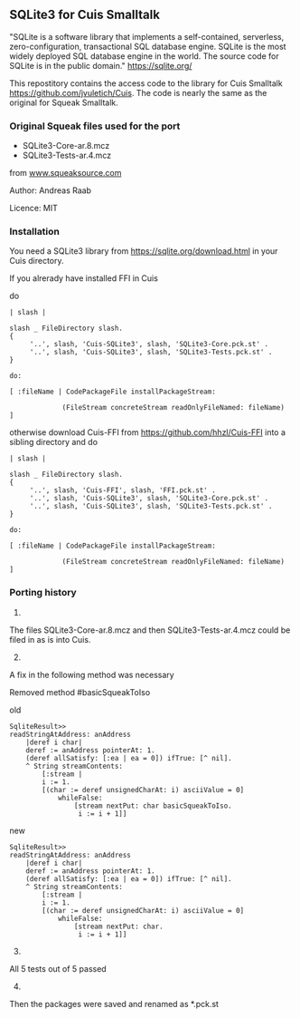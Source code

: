 SQLite3 for Cuis Smalltalk
-----------------

"SQLite is a software library that implements a self-contained, serverless, zero-configuration, 
transactional SQL database engine. SQLite is the most widely deployed SQL database engine in the world.
The source code for SQLite 
is in the public domain."
https://sqlite.org/

This repostitory contains the access code to the library for Cuis Smalltalk https://github.com/jvuletich/Cuis.
The code is nearly the same as the original for Squeak Smalltalk.


### Original Squeak files used for the port

* SQLite3-Core-ar.8.mcz
* SQLite3-Tests-ar.4.mcz

from www.squeaksource.com

Author: Andreas Raab

Licence: MIT


### Installation

You need a SQLite3 library from https://sqlite.org/download.html
in your Cuis directory.

If you alrerady have installed FFI in Cuis 

do

    | slash |

    slash _ FileDirectory slash.
    {
         '..', slash, 'Cuis-SQLite3', slash, 'SQLite3-Core.pck.st' .
         '..', slash, 'Cuis-SQLite3', slash, 'SQLite3-Tests.pck.st' .
    }

    do:

    [ :fileName | CodePackageFile installPackageStream:
	
                 (FileStream concreteStream readOnlyFileNamed: fileName)
    ]   


otherwise download Cuis-FFI from https://github.com/hhzl/Cuis-FFI
into a sibling directory and do

    | slash |

    slash _ FileDirectory slash.
    {
		 '..', slash, 'Cuis-FFI', slash, 'FFI.pck.st' .
		 '..', slash, 'Cuis-SQLite3', slash, 'SQLite3-Core.pck.st' .
         '..', slash, 'Cuis-SQLite3', slash, 'SQLite3-Tests.pck.st' .
    }

    do:

    [ :fileName | CodePackageFile installPackageStream:
	
                 (FileStream concreteStream readOnlyFileNamed: fileName)
    ]   

	


### Porting history

1.
The files SQLite3-Core-ar.8.mcz and then SQLite3-Tests-ar.4.mcz could be filed in as is into Cuis.

2.
A fix in the following method was necessary

Removed method #basicSqueakToIso


old

    SqliteResult>>
    readStringAtAddress: anAddress
    	|deref i char|
    	deref := anAddress pointerAt: 1.
    	(deref allSatisfy: [:ea | ea = 0]) ifTrue: [^ nil].
    	^ String streamContents:
    		[:stream |
    		i := 1.
    		[(char := deref unsignedCharAt: i) asciiValue = 0] 
    			whileFalse:
    				[stream nextPut: char basicSqueakToIso.
    				 i := i + 1]]


					 
new

    SqliteResult>>
    readStringAtAddress: anAddress
    	|deref i char|
    	deref := anAddress pointerAt: 1.
    	(deref allSatisfy: [:ea | ea = 0]) ifTrue: [^ nil].
    	^ String streamContents:
    		[:stream |
    		i := 1.
    		[(char := deref unsignedCharAt: i) asciiValue = 0] 
    			whileFalse:
    				[stream nextPut: char.
    				 i := i + 1]]

					 
3.
All 5 tests out of 5 passed

4.
Then the packages were saved and renamed as *.pck.st
					 
